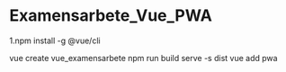 # Examensarbete_Vue_PWA

1.npm install -g @vue/cli

vue create vue_examensarbete
npm run build
serve -s dist
vue add pwa
